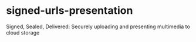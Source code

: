 # signed-urls-presentation

Signed, Sealed, Delivered: Securely uploading and presenting multimedia to cloud storage